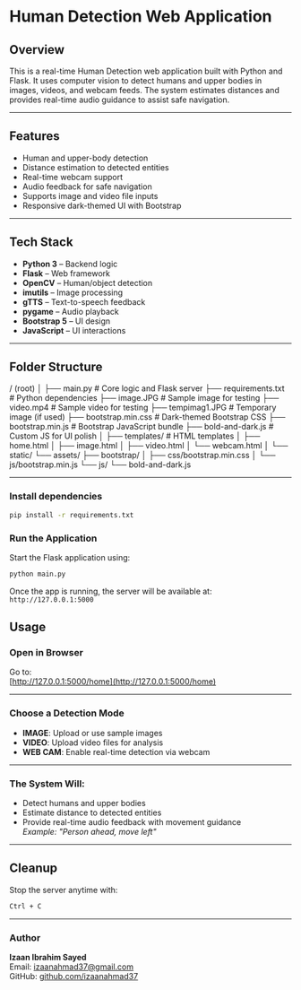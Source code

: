 # Human Detection Web Application

## Overview

This is a real-time Human Detection web application built with Python and Flask. It uses computer vision to detect humans and upper bodies in images, videos, and webcam feeds. The system estimates distances and provides real-time audio guidance to assist safe navigation.

---

## Features

- Human and upper-body detection  
- Distance estimation to detected entities  
- Real-time webcam support  
- Audio feedback for safe navigation  
- Supports image and video file inputs  
- Responsive dark-themed UI with Bootstrap

---

## Tech Stack

- **Python 3** – Backend logic  
- **Flask** – Web framework  
- **OpenCV** – Human/object detection  
- **imutils** – Image processing  
- **gTTS** – Text-to-speech feedback  
- **pygame** – Audio playback  
- **Bootstrap 5** – UI design  
- **JavaScript** – UI interactions  

---

## Folder Structure

/ (root)
│
├── main.py # Core logic and Flask server
├── requirements.txt # Python dependencies
├── image.JPG # Sample image for testing
├── video.mp4 # Sample video for testing
├── tempimag1.JPG # Temporary image (if used)
├── bootstrap.min.css # Dark-themed Bootstrap CSS
├── bootstrap.min.js # Bootstrap JavaScript bundle
├── bold-and-dark.js # Custom JS for UI polish
│
├── templates/ # HTML templates
│ ├── home.html
│ ├── image.html
│ ├── video.html
│ └── webcam.html
│
└── static/
└── assets/
├── bootstrap/
│ ├── css/bootstrap.min.css
│ └── js/bootstrap.min.js
└── js/
└── bold-and-dark.js

---

### Install dependencies

```bash
pip install -r requirements.txt
```
### Run the Application

Start the Flask application using:

```bash
python main.py
```

Once the app is running, the server will be available at: `http://127.0.0.1:5000`

## Usage

### Open in Browser

Go to:  
[http://127.0.0.1:5000/home](http://127.0.0.1:5000/home)

---

### Choose a Detection Mode

- **IMAGE**: Upload or use sample images  
- **VIDEO**: Upload video files for analysis  
- **WEB CAM**: Enable real-time detection via webcam  

---

### The System Will:

- Detect humans and upper bodies  
- Estimate distance to detected entities  
- Provide real-time audio feedback with movement guidance  
  _Example: "Person ahead, move left"_

---

## Cleanup

Stop the server anytime with:

```bash
Ctrl + C
```

---

### **Author**  
**Izaan Ibrahim Sayed**  
Email: izaanahmad37@gmail.com  
GitHub: [github.com/izaanahmad37](https://github.com/izaanibrahim37) 